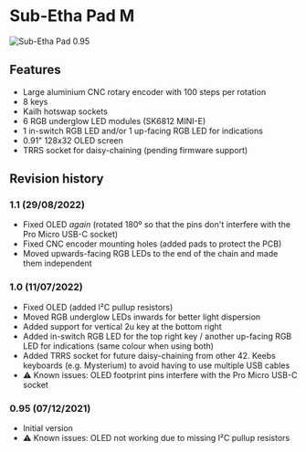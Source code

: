 # Sub-Etha Pad M

![Sub-Etha Pad 0.95](https://github.com/piit79/Sub-Etha-Pad/raw/main/sub-etha-pad-m/Sub-Etha-Pad-M.jpg)

## Features

* Large aluminium CNC rotary encoder with 100 steps per rotation
* 8 keys
* Kailh hotswap sockets
* 6 RGB underglow LED modules (SK6812 MINI-E)
* 1 in-switch RGB LED and/or 1 up-facing RGB LED for indications
* 0.91" 128x32 OLED screen
* TRRS socket for daisy-chaining (pending firmware support)

## Revision history

### 1.1 (29/08/2022)
* Fixed OLED _again_ (rotated 180º so that the pins don't interfere with the Pro Micro USB-C socket)
* Fixed CNC encoder mounting holes (added pads to protect the PCB)
* Moved upwards-facing RGB LEDs to the end of the chain and made them independent

### 1.0 (11/07/2022)
* Fixed OLED (added I²C pullup resistors)
* Moved RGB underglow LEDs inwards for better light dispersion
* Added support for vertical 2u key at the bottom right
* Added in-switch RGB LED for the top right key / another up-facing RGB LED for indications (same colour when using both)
* Added TRRS socket for future daisy-chaining from other 42. Keebs keyboards (e.g. Mysterium) to avoid having to use multiple USB cables
* ⚠️ Known issues: OLED footprint pins interfere with the Pro Micro USB-C socket

### 0.95 (07/12/2021)
* Initial version
* ⚠️ Known issues: OLED not working due to missing I²C pullup resistors
